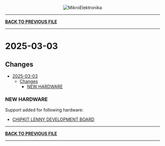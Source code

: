 <p align="center">
  <img src="http://www.mikroe.com/img/designs/beta/logo_small.png?raw=true" alt="MikroElektronika"/>
</p>

---

**[BACK TO PREVIOUS FILE](../changelog.md)**

---

# 2025-03-03

## Changes

- [2025-03-03](#2025-03-03)
  - [Changes](#changes)
    - [NEW HARDWARE](#new-hardware)

### NEW HARDWARE

Support added for following hardware:

+ [CHIPKIT LENNY DEVELOPMENT BOARD](https://www.microchip.com/en-us/development-tool/TCHIP005)

---

**[BACK TO PREVIOUS FILE](../changelog.md)**

---
